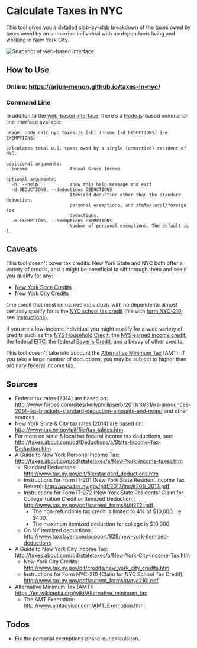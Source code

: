 Calculate Taxes in NYC
======================
This tool gives you a detailed slab-by-slab breakdown of the taxes owed by taxes owed by an unmarried individual with no dependants living and working in New York City.

![Snapshot of web-based interface](https://raw.githubusercontent.com/arjun-menon/taxes-in-nyc/gh-pages/res/snapshot-web.png)

How to Use
----------
### Online: https://arjun-menon.github.io/taxes-in-nyc/

### Command Line
In additon to the [web-based interface](https://arjun-menon.github.io/taxes-in-nyc/), there's a [Node.js](http://nodejs.org/)-based command-line interface available:

    usage: node calc_nyc_taxes.js [-h] income [-d DEDUCTIONS] [-e EXEMPTIONS]

    Calculates total U.S. taxes owed by a single (unmarried) resident of NYC.

    positional arguments:
      income                Annual Gross Income

    optional arguments:
      -h, --help            show this help message and exit
      -d DEDUCTIONS, --deductions DEDUCTIONS
                            Itemized deduction other than the standard deduction,
                            personal exemptions, and state/local/foreign tax
                            deductions.
      -e EXEMPTIONS, --exemptions EXEMPTIONS
                            Number of personal exemptions. The default is 1.

Caveats
-------
This tool doesn't cover tax credits. New York State and NYC both offer a variety of credtis, and it might be beneficial to sift through them and see if you qualify for any:

 * [New York State Credits](http://www.tax.ny.gov/pit/credits/income_tax_credits.htm)
 * [New York City Credits](http://www.tax.ny.gov/pit/credits/new_york_city_credits.htm)

One credit that most unmarried individuals with no dependents almost certainly qualify for is the [NYC school tax credit](http://www.tax.ny.gov/pit/credits/new_york_city_credits.htm#nyc_school) (file with [form NYC-210](http://www.tax.ny.gov/pdf/current_forms/it/nyc210_fill_in.pdf); see [instructions](http://www.tax.ny.gov/pdf/current_forms/it/nyc210i.pdf)).

If you are a low-income individual you might qualify for a wide variety of credits such as the [NYS Household Credit](http://www.tax.ny.gov/pit/credits/household_credit.htm), the [NYS earned income credit](http://www.tax.ny.gov/pit/credits/earned_income_credit.htm), the federal [EITC](http://www.irs.gov/Individuals/EITC,-Earned-Income-Tax-Credit,-Questions-and-Answers), the federal [Saver's Credit](http://www.irs.gov/Retirement-Plans/Plan-Participant,-Employee/Retirement-Topics-Retirement-Savings-Contributions-Credit-%28Saver%E2%80%99s-Credit%29), and a bevvy of other credits.

This tool doesn't take into account the [Alternative Minimum Tax](https://en.wikipedia.org/wiki/Alternative_minimum_tax) (AMT). If you take a large number of deductions, you may be subject to higher than ordinary federal income tax.

Sources
-------
* Federal tax rates (2014) are based on: http://www.forbes.com/sites/kellyphillipserb/2013/10/31/irs-announces-2014-tax-brackets-standard-deduction-amounts-and-more/ and other sources.
* New York State & City tax rates (2014) are based on: http://www.tax.ny.gov/pit/file/tax_tables.htm
* For more on state & local tax federal income tax deductions, see: http://taxes.about.com/od/Deductions/a/State-Income-Tax-Deduction.htm
* A Guide to New York Personal Income Tax: http://taxes.about.com/od/statetaxes/a/New-York-income-taxes.htm
    * Standard Deductions: http://www.tax.ny.gov/pit/file/standard_deductions.htm
    * Instructions for Form IT-201 (New York State Resident Income Tax Return): http://www.tax.ny.gov/pdf/2013/inc/it201i_2013.pdf
    * Instructions for Form IT-272 (New York State Residents' Claim for College Tuition Credit or Itemized Deduction): http://www.tax.ny.gov/pdf/current_forms/it/it272i.pdf
        * The non-refundable tax credit is limited to 4% of $10,000, i.e. $400.
        * The maximum itemized deduction for college is $10,000.
    * On NY itemized deductions: http://www.taxslayer.com/support/829/new-york-itemized-deductions
* A Guide to New York City Income Tax: http://taxes.about.com/od/statetaxes/a/New-York-City-Income-Tax.htm
    * New York City Credits: http://www.tax.ny.gov/pit/credits/new_york_city_credits.htm
    * Instructions for Form NYC-210 (Claim for NYC School Tax Credit): http://www.tax.ny.gov/pdf/current_forms/it/nyc210i.pdf
* Alternative Minimum Tax (AMT): https://en.wikipedia.org/wiki/Alternative_minimum_tax
    * The AMT Exemption: http://www.amtadvisor.com/AMT_Exemption.html

Todos
-----
* Fix the personal exemptions phase-out calculation.
